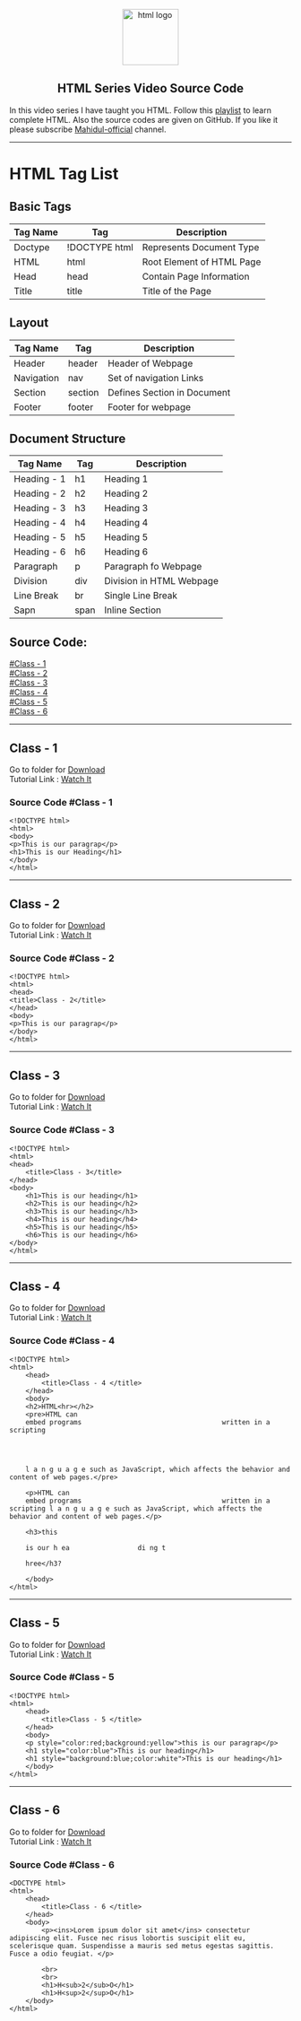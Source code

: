 <p align="center">
 <img width="100px" src="https://i.ibb.co/y5m5Yn8/html-5.png" align="center" alt="html logo" />
 <h2 align="center">HTML Series Video Source Code</h2>
</p>  

In this video series I have taught you HTML. Follow this <a href="https://www.youtube.com/watch?v=DH_XzBvloAw&list=PL4q4cTWDNmcXQSULm2nrBpb7d4UU2T7pt">playlist</a> to learn complete HTML. Also the source codes are given on GitHub. If you like it please subscribe <a href="https://www.youtube.com/@MahidulOfficial">Mahidul-official</a> channel.  

---
# HTML Tag List

## Basic Tags

| Tag Name | Tag |  Description |
| --------- | --------- | ---------- | 
| Doctype | !DOCTYPE html |  Represents Document Type |
| HTML | html | Root Element of HTML Page |
| Head | head   | Contain Page Information |
| Title | title  | Title of the Page |


## Layout

| Tag Name | Tag |  Description |
| --------- | --------- | ---------- | 
| Header | header |  Header of Webpage |
| Navigation | nav | Set of navigation Links |
| Section | section   | Defines Section in Document |
| Footer | footer  | Footer for webpage |



## Document Structure 

| Tag Name | Tag |  Description |
| --------- | --------- | ---------- | 
| Heading - 1 | h1 |  Heading 1 |
| Heading - 2 | h2 |  Heading 2 |
| Heading - 3 | h3 |  Heading 3 |
| Heading - 4 | h4 |  Heading 4 |
| Heading - 5 | h5 |  Heading 5 |
| Heading - 6 | h6 |  Heading 6 |
| Paragraph | p | Paragraph fo Webpage |
| Division | div   | Division in HTML Webpage |
| Line Break | br | Single Line Break |
| Sapn | span | Inline Section |



## Source Code:
<a href="#source-code-class---1">#Class - 1 </a>  
<a href="#source-code-class---2">#Class - 2 </a>  
<a href="#source-code-class---3">#Class - 3 </a>  
<a href="#source-code-class---4">#Class - 4 </a>  
<a href="#source-code-class---5">#Class - 5 </a>  
<a href="#source-code-class---6">#Class - 6 </a>

---
## Class - 1


Go to folder for <a href="https://github.com/codermahidul/html_source_code/tree/main/Class-1">Download</a>  
Tutorial Link : <a href="https://youtu.be/7TtVJZxWPAI">Watch It </a> 
### Source Code #Class - 1

```
<!DOCTYPE html>
<html>
<body>
<p>This is our paragrap</p>
<h1>This is our Heading</h1>
</body>
</html>
```


---
## Class - 2


Go to folder for <a href="https://github.com/codermahidul/html_source_code/tree/main/Class-2">Download</a>  
Tutorial Link : <a href="https://youtu.be/nOMQqC8mdQE">Watch It </a> 
### Source Code #Class - 2

```
<!DOCTYPE html>
<html>
<head>
<title>Class - 2</title>
</head>
<body>
<p>This is our paragrap</p>
</body>
</html>
```

---
## Class - 3


Go to folder for <a href="https://github.com/codermahidul/html_source_code/tree/main/Class-3">Download</a>  
Tutorial Link : <a href="https://youtu.be/-ypuEPSh9yw">Watch It </a> 
### Source Code #Class - 3

```
<!DOCTYPE html>
<html>
<head>
	<title>Class - 3</title>
</head>
<body>
	<h1>This is our heading</h1>
	<h2>This is our heading</h2>
	<h3>This is our heading</h3>
	<h4>This is our heading</h4>
	<h5>This is our heading</h5>
	<h6>This is our heading</h6>
</body>
</html>
```


---
## Class - 4


Go to folder for <a href="https://github.com/codermahidul/html_source_code/tree/main/Class-4">Download</a>  
Tutorial Link : <a href="https://youtu.be/7UjKQmN8gZA">Watch It </a> 
### Source Code #Class - 4

```
<!DOCTYPE html>
<html>
	<head>
		<title>Class - 4 </title>
	</head>
	<body>
	<h2>HTML<hr></h2>
	<pre>HTML can
	embed programs                                   written in a scripting 
	
	
	
	
	l a n g u a g e such as JavaScript, which affects the behavior and content of web pages.</pre>
	
	<p>HTML can
	embed programs                                   written in a scripting l a n g u a g e such as JavaScript, which affects the behavior and content of web pages.</p>
	
	<h3>this

	is our h ea                 di ng t 
	
	hree</h3?
	
	</body>
</html>
```


---
## Class - 5


Go to folder for <a href="https://github.com/codermahidul/html_source_code/tree/main/Class-5">Download</a>  
Tutorial Link : <a href="https://youtu.be/T-djdN8jSQk">Watch It </a> 
### Source Code #Class - 5

```
<!DOCTYPE html>
<html>
	<head>
		<title>Class - 5 </title>
	</head>
	<body>
	<p style="color:red;background:yellow">this is our paragrap</p>
	<h1 style="color:blue">This is our heading</h1>
	<h1 style="background:blue;color:white">This is our heading</h1>
	</body>
</html>
```



---
## Class - 6


Go to folder for <a href="https://github.com/codermahidul/html_source_code/tree/main/Class-6">Download</a>  
Tutorial Link : <a href="https://youtu.be/brDoiJ4l_1A">Watch It </a> 
### Source Code #Class - 6

```
<DOCTYPE html>
<html>
	<head>
		<title>Class - 6 </title>
	</head>
	<body>
		<p><ins>Lorem ipsum dolor sit amet</ins> consectetur adipiscing elit. Fusce nec risus lobortis suscipit elit eu, scelerisque quam. Suspendisse a mauris sed metus egestas sagittis. Fusce a odio feugiat. </p>

		<br>
		<br>
		<h1>H<sub>2</sub>O</h1>
		<h1>H<sup>2</sup>O</h1>
	</body>
</html>
```
